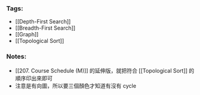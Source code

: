 ### Tags:
- [[Depth-First Search]]
- [[Breadth-First Search]]
- [[Graph]]
- [[Topological Sort]]
### Notes:
- [[207. Course Schedule (M)]] 的延伸版，就把符合 [[Topological Sort]] 的順序印出來即可
- 注意是有向圖，所以要三個顏色才知道有沒有 cycle